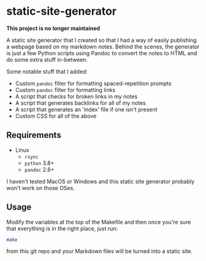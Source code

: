 # static-site-generator

**This project is no longer maintained**

A static site generator that I created so that I had a way of easily publishing a webpage based on my markdown notes. Behind the scenes, the generator is just a few Python scripts using Pandoc to convert the notes to HTML and do some extra stuff in-between.

Some notable stuff that I added:

- Custom `pandoc` filter for formatting spaced-repetition prompts
- Custom `pandoc` filter for formatting links
- A script that checks for broken links in my notes
- A script that generates backlinks for all of my notes
- A script that generates an 'index' file if one isn't present
- Custom CSS for all of the above

## Requirements

- Linux
  - `rsync`
  - `python` 3.8+
  - `pandoc` 2.8+

I haven't tested MacOS or Windows and this static site generator probably won't work on those OSes.

## Usage

Modify the variables at the top of the Makefile and then once you're sure that everything is in the right place, just run:

```bash
make
```

from this git repo and your Markdown files will be turned into a static site.
